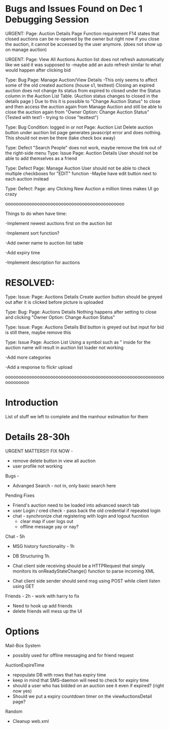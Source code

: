# Bugs and Issues Found on Dec 1 Debugging Session #

URGENT:
Page: Auction Details Page
Function requirement F14 states that closed auctions can be re-opened by the owner but right now if you close the auction, it cannot be accessed by the user anymore. (does not show up on manage auction)


URGENT:
Page: View All Auctions
Auction list does not refresh automatically like we said it was supposed to
-maybe add an auto refresh similar to what would happen after clicking bid


Type: Bug
Page: Manage Auction/View Details
-This only seems to affect some of the old created auctions (house s1, testtest)
Closing an expired auction does not change its status from expired to closed under the Status column in the Auction List Table. (Auction status changes to closed in the details page ) Due to this it is possible to "Change Auction Status" to close and then access the auction again from Manage Auction and still be able to close the auction again from "Owner Option: Change Auction Status"
(Tested with test1 - trying to close "testtest")


Type: Bug
Condition: logged in or not
Page: Auction List
Delete auction button under auction list page generates
javascript error and does nothing. This should not even be
there (take check box away)


Type: Defect
"Search People" does not work, maybe remove the link out of the right-side menu
Type: Issue
Page: Auction Details
User should not be able to add themselves as a friend

Type: Defect
Page: Manage Auction
User should not be able to check multiple checkboxes for
"EDIT" function
-Maybe have edit button next to each auction instead



Type: Defect:
Page: any
Clicking New Auction a million times makes UI go crazy


ooooooooooooooooooooooooooooooooooooooooooooo

Things to do when have time:

-Implement newest auctions first on the auction list

-Implement sort function?

-Add owner name to auction list table

-Add expiry time

-Implement description for auctions




# RESOLVED: #

Type: Issue:
Page: Auctions Details
Create auction button should be greyed out after it is
clicked before picture is uploaded

Type: Bug:
Page: Auctions Details
Nothing happens after setting to close and clicking "Owner
Option: Change Auction Status"

Type: Issue:
Page: Auctions Details
Bid button is greyed out but input for bid is still there,
maybe remove this

Type: Issue
Page: Auction List
Using a symbol such as " inside for the auction name will result in auction list loader not working

-Add more categories

-Add a response to flickr upload

ooooooooooooooooooooooooooooooooooooooooooooooooooooooooooooooooooooo


# Introduction #

List of stuff we left to complete and the manhour estimation for them

# Details 28-30h #

URGENT MATTERS!!! FIX NOW -
  * remove delete button in view all auction
  * user profile not working

Bugs -
  * Advanged Search - not in, only basic search here

Pending Fixes
  * Friend's auction need to be loaded into advanced search tab
  * user Login / cred check - pass back the old credential if repeated login
  * chat - synchronize chat registering with login and logout fucntion
    * clear map if user logs out
    * offline message yay or nay?

Chat - 5h
  * MSG history functionality - 1h
  * DB Structuring 1h.

  * Chat client side receiving should be a HTTPRequest that simply monitors its onReadyStateChange() function to parse incoming XML
  * Chat client side sender should send msg using POST while client listen using GET

Friends - 2h - work with harry to fix
  * Need to hook up add friends
  * delete friends will mess up the UI

# Options #

Mail-Box System
  * possibly used for offline messaging and for friend request

AuctionExpireTime
  * repopulate DB with rows that has expiry time
  * keep in mind that SMS-daemon will need to check for expiry time
  * should a user who has bidded on an auction see it even if expired? (right now yes)
  * Should we put a expiry countdown timer on the viewAuctionsDetail page?

Random
  * Cleanup web.xml